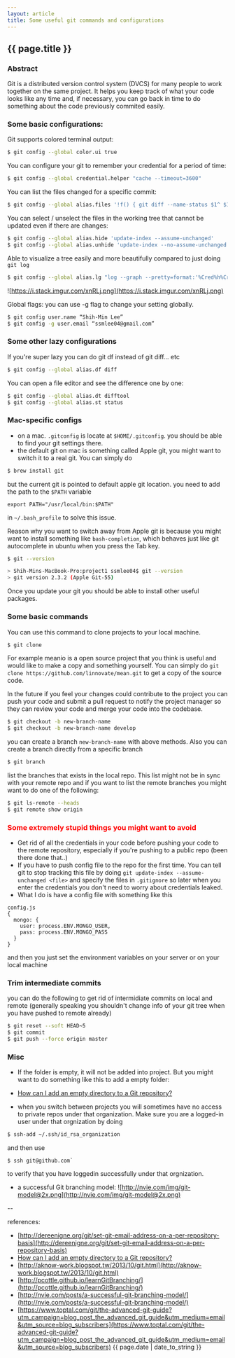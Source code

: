```yaml
---
layout: article
title: Some useful git commands and configurations
---
```

## {{ page.title }}

### Abstract

Git is a distributed version control system (DVCS) for many people to work together on the same project. It helps you keep track of what your code looks like any time and, if necessary, you can go back in time to do something about the code previously commited easily.

### Some basic configurations:

Git supports colored terminal output: 
```bash
$ git config --global color.ui true
```

You can configure your git to remember your credential for a period of time: 
```bash
$ git config --global credential.helper "cache --timeout=3600"
```

You can list the files changed for a specific commit:
```bash
$ git config --global alias.files '!f() { git diff --name-status $1^ $1; }; f'
```

You can select / unselect the files in the working tree that cannot be updated even if there are changes: 
```bash
$ git config --global alias.hide 'update-index --assume-unchanged'
$ git config --global alias.unhide 'update-index --no-assume-unchanged'
```

Able to visualize a tree easily and more beautifully compared to just doing `git log`
```bash
$ git config --global alias.lg "log --graph --pretty=format:'%Cred%h%Creset -%C(yellow)%d%Creset %s %Cgreen(%cr)%Creset' --abbrev-commit --date=relative --all"
```

![https://i.stack.imgur.com/xnRLj.png](https://i.stack.imgur.com/xnRLj.png)

Global flags: you can use -g flag to change your setting globally. 
```bash
$ git config user.name “Shih-Min Lee”
$ git config -g user.email “ssmlee04@gmail.com”
```

### Some other lazy configurations

If you're super lazy you can do git df instead of git diff... etc
```bash
$ git config --global alias.df diff
```

You can open a file editor and see the difference one by one:
```bash
$ git config --global alias.dt difftool
$ git config --global alias.st status
```

### Mac-specific configs

* on a mac. `.gitconfig` is locate at `$HOME/.gitconfig`. you should be able to find your git settings there. 
* the default git on mac is something called Apple git, you might want to switch it to a real git. You can simply do 

```bash
$ brew install git
```

but the current git is pointed to default apple git location. you need to add the path to the `$PATH` variable

```
export PATH="/usr/local/bin:$PATH"
```

in `~/.bash_profile` to solve this issue. 

Reason why you want to switch away from Apple git is because you might want to install something like `bash-completion`, which behaves just like git autocomplete in ubuntu when you press the Tab key. 

```bash
$ git --version

> Shih-Mins-MacBook-Pro:project1 ssmlee04$ git --version
> git version 2.3.2 (Apple Git-55)
```

Once you update your git you should be able to install other useful packages.

### Some basic commands

You can use this command to clone projects to your local machine. 
```bash
$ git clone
```

For example meanio is a open source project that you think is useful and would like to make a copy and something yourself. You can simply do `git clone https://github.com/linnovate/mean.git` to get a copy of the source code.

In the future if you feel your changes could contribute to the project you can push your code and submit a pull request to notify the project manager so they can review your code and merge your code into the codebase.

```bash
$ git checkout -b new-branch-name
$ git checkout -b new-branch-name develop
```

you can create a branch `new-branch-name` with above methods. Also you can create a branch directly from a specific branch

```bash
$ git branch
```

list the branches that exists in the local repo. This list might not be in sync with your remote repo and if you want to list the remote branches you might want to do one of the following: 

```bash
$ git ls-remote --heads
$ git remote show origin
```

### <red>Some extremely stupid things you might want to avoid</red>

* Get rid of all the credentials in your code before pushing your code to the remote repository, especially if you're pushing to a public repo (been there done that..)
* If you have to push config file to the repo for the first time. You can tell git to stop tracking this file by doing `git update-index --assume-unchanged <file>` and specify the files in `.gitignore` so later when you enter the credentials you don't need to worry about credentials leaked.
* What I do is have a config file with something like this

```
config.js
{
  mongo: {
    user: process.ENV.MONGO_USER,
    pass: process.ENV.MONGO_PASS 
  }
}
```

and then you just set the environment variables on your server or on your local machine

### Trim intermediate commits

you can do the following to get rid of intermidiate commits on local and remote
(generally speaking you shouldn't change info of your git tree when you have pushed to remote already)

```bash
$ git reset --soft HEAD~5
$ git commit
$ git push --force origin master
```

### Misc

* If the folder is empty, it will not be added into project. But you might want to do something like this to add a empty folder: 

* [How can I add an empty directory to a Git repository?](http://stackoverflow.com/a/932982/1355175)

* when you switch between projects you will sometimes have no access to private repos under that organization. Make sure you are a logged-in user under that orgnization by doing

```bash
$ ssh-add ~/.ssh/id_rsa_organization
```

and then use

```
$ ssh git@github.com`
```

to verify that you have loggedin successfully under that orgnization.

* a successful Git branching model:
![http://nvie.com/img/git-model@2x.png](http://nvie.com/img/git-model@2x.png)

--

references:

* [http://dereenigne.org/git/set-git-email-address-on-a-per-repository-basis](http://dereenigne.org/git/set-git-email-address-on-a-per-repository-basis)
* [How can I add an empty directory to a Git repository?](http://stackoverflow.com/a/932982/1355175)
* [http://aknow-work.blogspot.tw/2013/10/git.html](http://aknow-work.blogspot.tw/2013/10/git.html)
* [http://pcottle.github.io/learnGitBranching/](http://pcottle.github.io/learnGitBranching/)
* [http://nvie.com/posts/a-successful-git-branching-model/](http://nvie.com/posts/a-successful-git-branching-model/)
* [https://www.toptal.com/git/the-advanced-git-guide?utm_campaign=blog_post_the_advanced_git_guide&utm_medium=email&utm_source=blog_subscribers](https://www.toptal.com/git/the-advanced-git-guide?utm_campaign=blog_post_the_advanced_git_guide&utm_medium=email&utm_source=blog_subscribers)
{{ page.date | date_to_string }}

<style>
red {
    color: red;
}
green {
    color: green;
}
orange {
    color: orange;
}
</style>